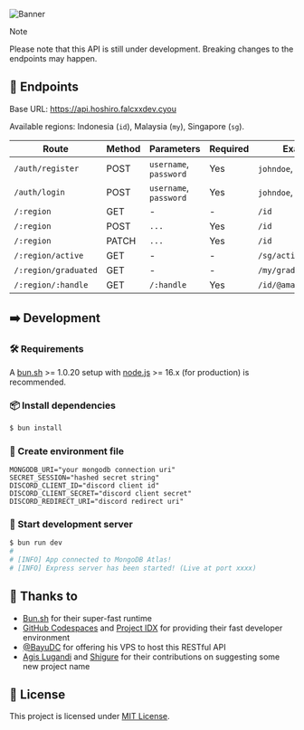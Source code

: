 ![Banner](https://ipfs.filebase.io/ipfs/QmQ6vrubUcakCixQUan7KQYXgt3c2GBnXSx9qd63J3e1By)

> [!NOTE]
> Please note that this API is still under development. Breaking changes to the endpoints may happen.

## 🚦 Endpoints

Base URL: https://api.hoshiro.falcxxdev.cyou

Available regions: Indonesia (`id`), Malaysia (`my`), Singapore (`sg`).

| Route                | Method | Parameters             | Required | Examples               |
| -------------------- | ------ | ---------------------- | -------- | ---------------------- |
| `/auth/register`     | POST   | `username`, `password` | Yes      | `johndoe`, `john123`   |
| `/auth/login`        | POST   | `username`, `password` | Yes      | `johndoe`, `john123`   |
| `/:region`           | GET    | -                      | -        | `/id`                  |
| `/:region`           | POST   | `...`                  | Yes      | `/id`                  |
| `/:region`           | PATCH  | `...`                  | Yes      | `/id`                  |
| `/:region/active`    | GET    | -                      | -        | `/sg/active`           |
| `/:region/graduated` | GET    | -                      | -        | `/my/graduated`        |
| `/:region/:handle`   | GET    | `/:handle`             | Yes      | `/id/@amayaclorentine` |

## ➡️ Development

### 🛠️ Requirements

A [bun.sh](https://bun.sh) >= 1.0.20 setup with [node.js](https://nodejs.org) >= 16.x (for production) is recommended.

### 📦 Install dependencies

```sh
$ bun install
```

### 📝 Create environment file

```
MONGODB_URI="your mongodb connection uri"
SECRET_SESSION="hashed secret string"
DISCORD_CLIENT_ID="discord client id"
DISCORD_CLIENT_SECRET="discord client secret"
DISCORD_REDIRECT_URI="discord redirect uri"
```

### 🚀 Start development server

```sh
$ bun run dev
#
# [INFO] App connected to MongoDB Atlas!
# [INFO] Express server has been started! (Live at port xxxx)
```

## 💖 Thanks to

-   [Bun.sh](https://bun.sh) for their super-fast runtime
-   [GitHub Codespaces](https://github.com/codespaces) and [Project IDX](https://idx.dev) for providing their fast developer environment
-   [@BayuDC](https://github.com/BayuDC) for offering his VPS to host this RESTful API
-   [Agis Lugandi](https://www.instagram.com/lugandiagis) and [Shigure](https://www.facebook.com/ahmad.supriono.359) for their contributions on suggesting some new project name

## 📃 License

This project is licensed under [MIT License](./LICENSE).
